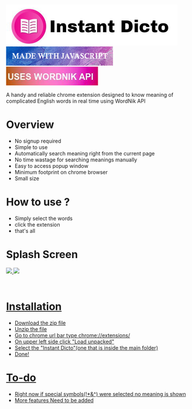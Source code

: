 <img src="Images/HeadName.jpg"></img></br>
<img src="Images/javascript.jpg"></img>
<img src="Images/api.jpg"></img></br>

A handy and reliable chrome extension designed to know meaning of complicated English words in real time using WordNik API
<br>

# Overview <br>

- No signup required 
- Simple to use
- Automatically search meaning right from the current page
- No time wastage for searching meanings manually
- Easy to access popup window
- Minimum footprint on chrome browser
- Small size 

# How to use ?

- Simply select the words 
- click the extension 
- that's all <br>


# Splash Screen <br>
 <a href="http://www.giphy.com/gifs/uADZjVZmj2KyMtsSjf"><img src="https://media.giphy.com/media/uADZjVZmj2KyMtsSjf/giphy.gif" />
  <a href="https://giphy.com/gifs/6whs0TEXgETvMfo5Iv"><img src="https://media.giphy.com/media/6whs0TEXgETvMfo5Iv/giphy.gif" />
 
<br>

# Installation <br>
 - Download the zip file
 - Unzip the file
 - Go to chrome url bar type chrome://extensions/
 - On upper left side click "Load unpacked"
 - Select the "Instant Dicto"(one that is inside the main folder)
 - Done!
 
 # To-do <br>
 - Right now if special symbols(!*&^) were selected no meaning is shown 
 - More features Need to be added
 
